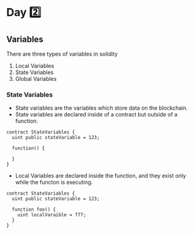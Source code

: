 # Day :two: 

## Variables 

There are three types of variables in solidity
1. Local Variables
2. State Variables
3. Global Variables

### State Variables
- State variables are the variables which store data on the blockchain.
- State variables are declared inside of a contract but outside of a function.

```solidity
contract StateVariables {
  uint public stateVariable = 123;
  
  function() {
  
  }
}
```
- Local Variables are declared inside the function, and they exist only while the functon is executing.

```solidity
contract StateVariables {
  uint public stateVariable = 123;
  
  function foo() {
    uint localVaraible = 777;
  }
}
```
